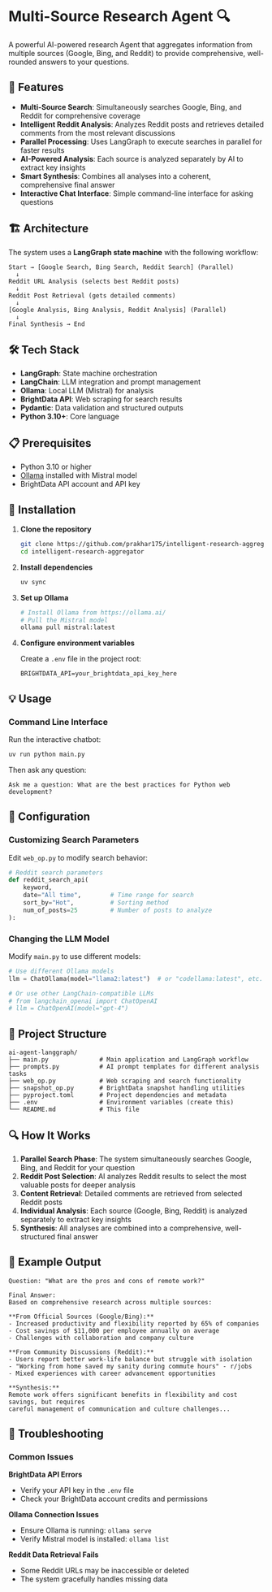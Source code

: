 # Multi-Source Research Agent 🔍

A powerful AI-powered research Agent that aggregates information from multiple sources (Google, Bing, and Reddit) to provide comprehensive, well-rounded answers to your questions.

## 🌟 Features

- **Multi-Source Search**: Simultaneously searches Google, Bing, and Reddit for comprehensive coverage
- **Intelligent Reddit Analysis**: Analyzes Reddit posts and retrieves detailed comments from the most relevant discussions
- **Parallel Processing**: Uses LangGraph to execute searches in parallel for faster results
- **AI-Powered Analysis**: Each source is analyzed separately by AI to extract key insights
- **Smart Synthesis**: Combines all analyses into a coherent, comprehensive final answer
- **Interactive Chat Interface**: Simple command-line interface for asking questions

## 🏗️ Architecture

The system uses a **LangGraph state machine** with the following workflow:

```
Start → [Google Search, Bing Search, Reddit Search] (Parallel)
  ↓
Reddit URL Analysis (selects best Reddit posts)
  ↓
Reddit Post Retrieval (gets detailed comments)
  ↓
[Google Analysis, Bing Analysis, Reddit Analysis] (Parallel)
  ↓
Final Synthesis → End
```

## 🛠️ Tech Stack

- **LangGraph**: State machine orchestration
- **LangChain**: LLM integration and prompt management
- **Ollama**: Local LLM (Mistral) for analysis
- **BrightData API**: Web scraping for search results
- **Pydantic**: Data validation and structured outputs
- **Python 3.10+**: Core language

## 📋 Prerequisites

- Python 3.10 or higher
- [Ollama](https://ollama.ai/) installed with Mistral model
- BrightData API account and API key

## 🚀 Installation

1. **Clone the repository**
   ```bash
   git clone https://github.com/prakhar175/intelligent-research-aggregator.git
   cd intelligent-research-aggregator
   ```

2. **Install dependencies**
   ```bash
   uv sync
   ```

3. **Set up Ollama**
   ```bash
   # Install Ollama from https://ollama.ai/
   # Pull the Mistral model
   ollama pull mistral:latest
   ```

4. **Configure environment variables**
   
   Create a `.env` file in the project root:
   ```env
   BRIGHTDATA_API=your_brightdata_api_key_here
   ```

## 💡 Usage

### Command Line Interface

Run the interactive chatbot:

```bash
uv run python main.py
```

Then ask any question:
```
Ask me a question: What are the best practices for Python web development?
```

## 🔧 Configuration

### Customizing Search Parameters

Edit `web_op.py` to modify search behavior:

```python
# Reddit search parameters
def reddit_search_api(
    keyword, 
    date="All time",        # Time range for search
    sort_by="Hot",          # Sorting method
    num_of_posts=25         # Number of posts to analyze
):
```

### Changing the LLM Model

Modify `main.py` to use different models:

```python
# Use different Ollama models
llm = ChatOllama(model="llama2:latest")  # or "codellama:latest", etc.

# Or use other LangChain-compatible LLMs
# from langchain_openai import ChatOpenAI
# llm = ChatOpenAI(model="gpt-4")
```

## 📁 Project Structure

```
ai-agent-langgraph/
├── main.py              # Main application and LangGraph workflow
├── prompts.py           # AI prompt templates for different analysis tasks
├── web_op.py            # Web scraping and search functionality
├── snapshot_op.py       # BrightData snapshot handling utilities
├── pyproject.toml       # Project dependencies and metadata
├── .env                 # Environment variables (create this)
└── README.md            # This file
```

## 🔍 How It Works

1. **Parallel Search Phase**: The system simultaneously searches Google, Bing, and Reddit for your question
2. **Reddit Post Selection**: AI analyzes Reddit results to select the most valuable posts for deeper analysis
3. **Content Retrieval**: Detailed comments are retrieved from selected Reddit posts
4. **Individual Analysis**: Each source (Google, Bing, Reddit) is analyzed separately to extract key insights
5. **Synthesis**: All analyses are combined into a comprehensive, well-structured final answer

## 🎯 Example Output

```
Question: "What are the pros and cons of remote work?"

Final Answer:
Based on comprehensive research across multiple sources:

**From Official Sources (Google/Bing):**
- Increased productivity and flexibility reported by 65% of companies
- Cost savings of $11,000 per employee annually on average
- Challenges with collaboration and company culture

**From Community Discussions (Reddit):**
- Users report better work-life balance but struggle with isolation
- "Working from home saved my sanity during commute hours" - r/jobs
- Mixed experiences with career advancement opportunities

**Synthesis:**
Remote work offers significant benefits in flexibility and cost savings, but requires 
careful management of communication and culture challenges...
```

## 🐛 Troubleshooting

### Common Issues

**BrightData API Errors**
- Verify your API key in the `.env` file
- Check your BrightData account credits and permissions

**Ollama Connection Issues**
- Ensure Ollama is running: `ollama serve`
- Verify Mistral model is installed: `ollama list`

**Reddit Data Retrieval Fails**
- Some Reddit URLs may be inaccessible or deleted
- The system gracefully handles missing data
